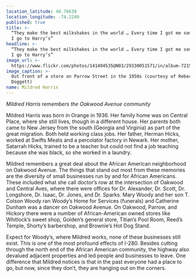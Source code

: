 ```yaml
---
location_latitude: 40.76638
location_longitude: -74.2249
published: true
title: >-
  “They make the best milkshakes in the world … Every time I got me some money …
  I go to Harry’s” 
headline: >-
  “They make the best milkshakes in the world … Every time I got me some money …
  I go to Harry’s” 
image_url: >-
  https://www.flickr.com/photos/141494535@N03/29330051571/in/album-72157673225101106/
image_caption: >-
  Out front of a store on Parrow Street in the 1950s (courtesy of Rebecca
  Doggett)
name: Mildred Harris
---
```

_Mildred Harris remembers the Oakwood Avenue community_

Mildred Harris was born in Orange in 1936. Her family home was on Central Place, where she still lives, though in a different house. Her parents both came to New Jersey from the south (Georgia and Virginia) as part of the great migration. Both held working class jobs. Her father, Herman Hicks, worked at Swifts Meats and a percolator factory in Newark. Her mother, Satarrah Hicks, trained to be a teacher but could not find a job teaching because she was black, so she worked in a laundry. 

Mildred remembers a great deal about the African American neighborhood on Oakwood Avenue. The things that stand out most from these memories are the diversity of small businesses run by and for African Americans. These included what she call doctor’s row at the intersection of Oakwood and Central Aves, where there were offices for Dr. Alexander, Dr. Scott, Dr. Longshore, Dr. Isaac, Dr. Jones, and Dr. Sparks. Mary Woody and her son T. Colson Woody ran Woody’s Home for Services (funerals) and Catherine Dunham was a dancer on Oakwood Avenue. On Oakwood, Parrow, and Hickory there were a number of African-American owned stores like Whitlock’s sweet shop, Golden’s general store, Titian’s Pool Room, Reed’s Temple, Shorty’s barbershop, and Brownie’s Hot Dog Stand. 

Expect for Woody’s, where Mildred works, none of these businesses still exist. This is one of the most profound effects of I-280. Besides cutting through the north end of the African American community, the highway also devalued adjacent properties and led people and businesses to leave. One difference that Mildred notices is that in the past everyone had a place to go, but now, since they don’t, they are hanging out on the corners.

